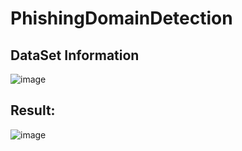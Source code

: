 # PhishingDomainDetection

## DataSet Information
![image](https://user-images.githubusercontent.com/67852967/228919441-3e412eb0-ebf4-4f44-be24-2131cc934e46.png)

## Result:
![image](https://user-images.githubusercontent.com/67852967/228926723-73d1d410-4dde-45e5-b73c-40344cce5dd6.png)


